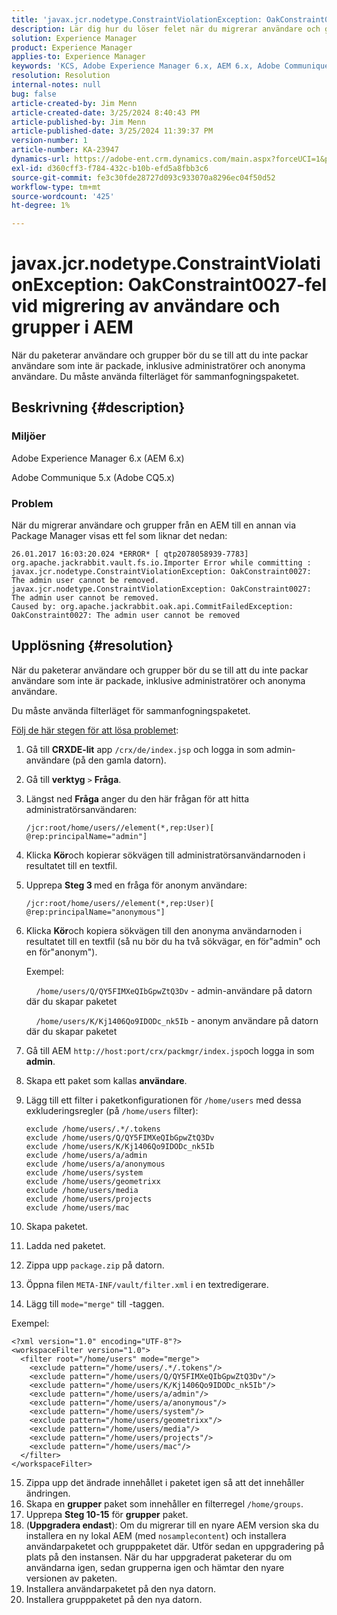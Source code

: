 ```yaml
---
title: 'javax.jcr.nodetype.ConstraintViolationException: OakConstraint0027-fel vid migrering av användare och grupper i AEM'
description: Lär dig hur du löser felet när du migrerar användare och grupper från en AEM till en annan via Package Manager.
solution: Experience Manager
product: Experience Manager
applies-to: Experience Manager
keywords: 'KCS, Adobe Experience Manager 6.x, AEM 6.x, Adobe Communique 5.x, Adobe CQ5.x, javax.jcr.nodetype.ConstraintViolationException: OakConstraint0027 error, migrate, user, group'
resolution: Resolution
internal-notes: null
bug: false
article-created-by: Jim Menn
article-created-date: 3/25/2024 8:40:43 PM
article-published-by: Jim Menn
article-published-date: 3/25/2024 11:39:37 PM
version-number: 1
article-number: KA-23947
dynamics-url: https://adobe-ent.crm.dynamics.com/main.aspx?forceUCI=1&pagetype=entityrecord&etn=knowledgearticle&id=fd1dacef-e7ea-ee11-a204-6045bd006268
exl-id: d360cff3-f784-432c-b10b-efd5a8fbb3c6
source-git-commit: fe3c30fde28727d093c933070a8296ec04f50d52
workflow-type: tm+mt
source-wordcount: '425'
ht-degree: 1%

---
```


# javax.jcr.nodetype.ConstraintViolationException: OakConstraint0027-fel vid migrering av användare och grupper i AEM


När du paketerar användare och grupper bör du se till att du inte packar användare som inte är packade, inklusive administratörer och anonyma användare. Du måste använda filterläget för sammanfogningspaketet.

## Beskrivning {#description}


### Miljöer

Adobe Experience Manager 6.x (AEM 6.x)

Adobe Communique 5.x (Adobe CQ5.x)

### Problem

När du migrerar användare och grupper från en AEM till en annan via Package Manager visas ett fel som liknar det nedan:


```
26.01.2017 16:03:20.024 *ERROR* [ qtp2078058939-7783]  org.apache.jackrabbit.vault.fs.io.Importer Error while committing : javax.jcr.nodetype.ConstraintViolationException: OakConstraint0027: The admin user cannot be removed.
javax.jcr.nodetype.ConstraintViolationException: OakConstraint0027: The admin user cannot be removed.
Caused by: org.apache.jackrabbit.oak.api.CommitFailedException: OakConstraint0027: The admin user cannot be removed
```



## Upplösning {#resolution}


När du paketerar användare och grupper bör du se till att du inte packar användare som inte är packade, inklusive administratörer och anonyma användare.

Du måste använda filterläget för sammanfogningspaketet.

<u>Följ de här stegen för att lösa problemet</u>:

1. Gå till <b>CRXDE-lit</b> app `/crx/de/index.jsp` och logga in som admin-användare (på den gamla datorn).
2. Gå till <b>verktyg</b> `>`  <b>Fråga</b>.
3. Längst ned <b>Fråga</b> anger du den här frågan för att hitta administratörsanvändaren:






   ```
   /jcr:root/home/users//element(*,rep:User)[ @rep:principalName="admin"]
   ```




4. Klicka <b>Kör</b>och kopierar sökvägen till administratörsanvändarnoden i resultatet till en textfil.
5. Upprepa <b>Steg 3 </b>med en fråga för anonym användare:






   ```
   /jcr:root/home/users//element(*,rep:User)[ @rep:principalName="anonymous"]
   ```




6. Klicka <b>Kör</b>och kopiera sökvägen till den anonyma användarnoden i resultatet till en textfil (så nu bör du ha två sökvägar, en för&quot;admin&quot; och en för&quot;anonym&quot;).

   Exempel:

       `/home/users/Q/QY5FIMXeQIbGpwZtQ3Dv` - admin-användare på datorn där du skapar paketet

       `/home/users/K/Kj1406Qo9IDODc_nk5Ib` - anonym användare på datorn där du skapar paketet


7. Gå till AEM `http://host:port/crx/packmgr/index.jsp`och logga in som <b>admin</b>.
8. Skapa ett paket som kallas <b>användare</b>.


9. Lägg till ett filter i paketkonfigurationen för `/home/users` med dessa exkluderingsregler (på `/home/users` filter):




   ```
   exclude /home/users/.*/.tokens
   exclude /home/users/Q/QY5FIMXeQIbGpwZtQ3Dv
   exclude /home/users/K/Kj1406Qo9IDODc_nk5Ib
   exclude /home/users/a/admin
   exclude /home/users/a/anonymous
   exclude /home/users/system
   exclude /home/users/geometrixx
   exclude /home/users/media
   exclude /home/users/projects
   exclude /home/users/mac
   ```




10. Skapa paketet.
11. Ladda ned paketet.
12. Zippa upp `package.zip` på datorn.
13. Öppna filen `META-INF/vault/filter.xml` i en textredigerare.
14. Lägg till `mode="merge"` till -taggen.

   Exempel:




   ```
   <?xml version="1.0" encoding="UTF-8"?>
   <workspaceFilter version="1.0">
     <filter root="/home/users" mode="merge">
       <exclude pattern="/home/users/.*/.tokens"/>
       <exclude pattern="/home/users/Q/QY5FIMXeQIbGpwZtQ3Dv"/>
       <exclude pattern="/home/users/K/Kj1406Qo9IDODc_nk5Ib"/>
       <exclude pattern="/home/users/a/admin"/>
       <exclude pattern="/home/users/a/anonymous"/>
       <exclude pattern="/home/users/system"/>
       <exclude pattern="/home/users/geometrixx"/>
       <exclude pattern="/home/users/media"/>
       <exclude pattern="/home/users/projects"/>
       <exclude pattern="/home/users/mac"/>
     </filter>
   </workspaceFilter>
   ```




15. Zippa upp det ändrade innehållet i paketet igen så att det innehåller ändringen.
16. Skapa en <b>grupper</b> paket som innehåller en filterregel `/home/groups`.
17. Upprepa <b>Steg 10-15</b> för <b>grupper</b> paket.
18. (<b>Uppgradera endast</b>): Om du migrerar till en nyare AEM version ska du installera en ny lokal AEM (med `nosamplecontent`) och installera användarpaketet och grupppaketet där. Utför sedan en uppgradering på plats på den instansen. När du har uppgraderat paketerar du om användarna igen, sedan grupperna igen och hämtar den nyare versionen av paketen.
19. Installera användarpaketet på den nya datorn.
20. Installera grupppaketet på den nya datorn.

